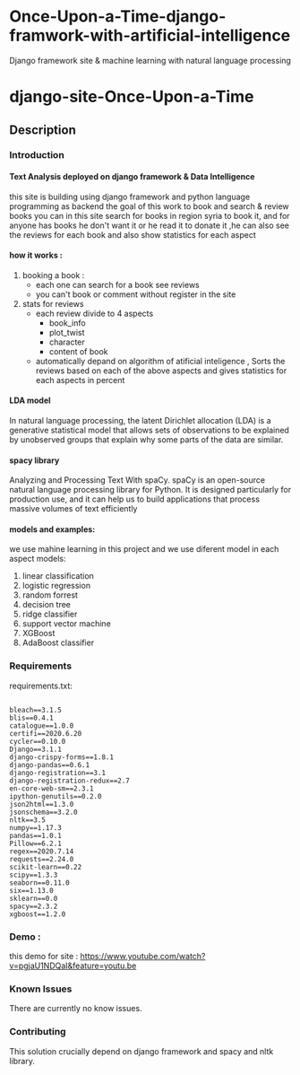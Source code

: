 # Once-Upon-a-Time-django-framwork-with-artificial-intelligence
Django framework site &amp;  machine learning with natural language processing


# django-site-Once-Upon-a-Time

## Description
### Introduction
#### Text Analysis  deployed on django framework & Data Intelligence
this site is building using django framework and python language programming as backend
the goal of this work to book and search & review books 
you can in this site search for books in region syria to book it, and for anyone has books he don't want it or he read it to donate it ,he can also see the reviews for each book 
and also show statistics for each aspect 
#### how it works :
1. booking a book :
   - each one can search for a book see reviews 
   - you can't book or comment without register in the site
2. stats for reviews
   - each review divide to 4 aspects 
     - book_info
     - plot_twist
     - character
     - content of book
   - automatically depand on algorithm of atificial inteligence , Sorts the reviews based on each of the above aspects and gives statistics for each aspects in percent




#### LDA model
In natural language processing, the latent Dirichlet allocation (LDA) is a generative statistical model that allows sets of observations to be explained by unobserved groups that explain why some parts of the data are similar.
#### spacy library
 Analyzing and Processing Text With spaCy. spaCy is an open-source natural language processing library for Python. It is designed particularly for production use, and it can help us to build applications that process massive volumes of text efficiently
#### models and examples:
we use mahine learning in this project and we use diferent model in each aspect 
models:
1. linear classification
2. logistic regression
3. random forrest
4. decision tree
5. ridge classifier 
6. support vector machine 
7. XGBoost
8. AdaBoost classifier  

### Requirements


requirements.txt:
```

bleach==3.1.5
blis==0.4.1
catalogue==1.0.0
certifi==2020.6.20
cycler==0.10.0
Django==3.1.1
django-crispy-forms==1.8.1
django-pandas==0.6.1
django-registration==3.1
django-registration-redux==2.7
en-core-web-sm==2.3.1
ipython-genutils==0.2.0
json2html==1.3.0
jsonschema==3.2.0
nltk==3.5
numpy==1.17.3
pandas==1.0.1
Pillow==6.2.1
regex==2020.7.14
requests==2.24.0
scikit-learn==0.22
scipy==1.3.3
seaborn==0.11.0
six==1.13.0
sklearn==0.0
spacy==2.3.2
xgboost==1.2.0

```
### Demo :
this demo for site :
https://www.youtube.com/watch?v=pgjaU1NDQaI&feature=youtu.be

### Known Issues
There are currently no know issues.

### Contributing
This solution crucially depend on django framework and spacy and nltk library.

